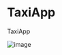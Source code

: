 # TaxiApp
TaxiApp

![image](https://user-images.githubusercontent.com/77270310/170953897-899b7de1-26f7-48b0-8a21-0395256c0c91.png)
